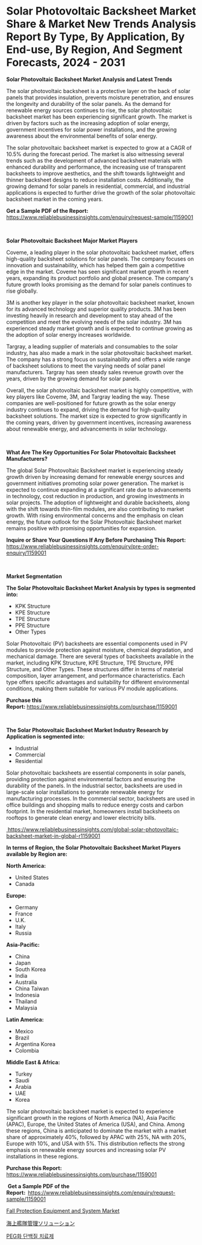 <p><h1>Solar Photovoltaic Backsheet Market Share & Market New Trends Analysis Report By Type, By Application, By End-use, By Region, And Segment Forecasts, 2024 - 2031</h1></p><p><strong>Solar Photovoltaic Backsheet Market Analysis and Latest Trends</strong></p>
<p><p>The solar photovoltaic backsheet is a protective layer on the back of solar panels that provides insulation, prevents moisture penetration, and ensures the longevity and durability of the solar panels. As the demand for renewable energy sources continues to rise, the solar photovoltaic backsheet market has been experiencing significant growth. The market is driven by factors such as the increasing adoption of solar energy, government incentives for solar power installations, and the growing awareness about the environmental benefits of solar energy.</p><p>The solar photovoltaic backsheet market is expected to grow at a CAGR of 10.5% during the forecast period. The market is also witnessing several trends such as the development of advanced backsheet materials with enhanced durability and performance, the increasing use of transparent backsheets to improve aesthetics, and the shift towards lightweight and thinner backsheet designs to reduce installation costs. Additionally, the growing demand for solar panels in residential, commercial, and industrial applications is expected to further drive the growth of the solar photovoltaic backsheet market in the coming years.</p></p>
<p><strong>Get a Sample PDF of the Report:&nbsp;</strong> <a href="https://www.reliablebusinessinsights.com/enquiry/request-sample/1159001">https://www.reliablebusinessinsights.com/enquiry/request-sample/1159001</a></p>
<p>&nbsp;</p>
<p><strong>Solar Photovoltaic Backsheet Major Market Players</strong></p>
<p><p>Coveme, a leading player in the solar photovoltaic backsheet market, offers high-quality backsheet solutions for solar panels. The company focuses on innovation and sustainability, which has helped them gain a competitive edge in the market. Coveme has seen significant market growth in recent years, expanding its product portfolio and global presence. The company's future growth looks promising as the demand for solar panels continues to rise globally.</p><p>3M is another key player in the solar photovoltaic backsheet market, known for its advanced technology and superior quality products. 3M has been investing heavily in research and development to stay ahead of the competition and meet the evolving needs of the solar industry. 3M has experienced steady market growth and is expected to continue growing as the adoption of solar energy increases worldwide.</p><p>Targray, a leading supplier of materials and consumables to the solar industry, has also made a mark in the solar photovoltaic backsheet market. The company has a strong focus on sustainability and offers a wide range of backsheet solutions to meet the varying needs of solar panel manufacturers. Targray has seen steady sales revenue growth over the years, driven by the growing demand for solar panels.</p><p>Overall, the solar photovoltaic backsheet market is highly competitive, with key players like Coveme, 3M, and Targray leading the way. These companies are well-positioned for future growth as the solar energy industry continues to expand, driving the demand for high-quality backsheet solutions. The market size is expected to grow significantly in the coming years, driven by government incentives, increasing awareness about renewable energy, and advancements in solar technology.</p></p>
<p>&nbsp;</p>
<p><strong>What Are The Key Opportunities For Solar Photovoltaic Backsheet Manufacturers?</strong></p>
<p><p>The global Solar Photovoltaic Backsheet market is experiencing steady growth driven by increasing demand for renewable energy sources and government initiatives promoting solar power generation. The market is expected to continue expanding at a significant rate due to advancements in technology, cost reduction in production, and growing investments in solar projects. The adoption of lightweight and durable backsheets, along with the shift towards thin-film modules, are also contributing to market growth. With rising environmental concerns and the emphasis on clean energy, the future outlook for the Solar Photovoltaic Backsheet market remains positive with promising opportunities for expansion.</p></p>
<p><strong>Inquire or Share Your Questions If Any Before Purchasing This Report:</strong> <a href="https://www.reliablebusinessinsights.com/enquiry/pre-order-enquiry/1159001">https://www.reliablebusinessinsights.com/enquiry/pre-order-enquiry/1159001</a></p>
<p>&nbsp;</p>
<p><strong>Market Segmentation</strong></p>
<p><strong>The Solar Photovoltaic Backsheet Market Analysis by types is segmented into:</strong></p>
<p><ul><li>KPK Structure</li><li>KPE Structure</li><li>TPE Structure</li><li>PPE Structure</li><li>Other Types</li></ul></p>
<p><p>Solar Photovoltaic (PV) backsheets are essential components used in PV modules to provide protection against moisture, chemical degradation, and mechanical damage. There are several types of backsheets available in the market, including KPK Structure, KPE Structure, TPE Structure, PPE Structure, and Other Types. These structures differ in terms of material composition, layer arrangement, and performance characteristics. Each type offers specific advantages and suitability for different environmental conditions, making them suitable for various PV module applications.</p></p>
<p><strong>Purchase this Report:&nbsp;</strong><a href="https://www.reliablebusinessinsights.com/purchase/1159001">https://www.reliablebusinessinsights.com/purchase/1159001</a></p>
<p>&nbsp;</p>
<p><strong>The Solar Photovoltaic Backsheet Market Industry Research by Application is segmented into:</strong></p>
<p><ul><li>Industrial</li><li>Commercial</li><li>Residential</li></ul></p>
<p><p>Solar photovoltaic backsheets are essential components in solar panels, providing protection against environmental factors and ensuring the durability of the panels. In the industrial sector, backsheets are used in large-scale solar installations to generate renewable energy for manufacturing processes. In the commercial sector, backsheets are used in office buildings and shopping malls to reduce energy costs and carbon footprint. In the residential market, homeowners install backsheets on rooftops to generate clean energy and lower electricity bills.</p></p>
<p><a href="https://www.reliablebusinessinsights.com/global-solar-photovoltaic-backsheet-market-in-global-r1159001">&nbsp;https://www.reliablebusinessinsights.com/global-solar-photovoltaic-backsheet-market-in-global-r1159001</a></p>
<p><strong>In terms of Region, the Solar Photovoltaic Backsheet Market Players available by Region are:</strong></p>
<p>
    <p> <strong> North America: </strong>
        <ul>
            <li>United States</li>
            <li>Canada</li>
        </ul>
        </p> 
    <p> <strong> Europe: </strong>
        <ul>
            <li>Germany</li>
            <li>France</li>
            <li>U.K.</li>
            <li>Italy</li>
            <li>Russia</li>
        </ul>
        </p> 
    <p> <strong> Asia-Pacific: </strong>
        <ul>
            <li>China</li>
            <li>Japan</li>
            <li>South Korea</li>
            <li>India</li>
            <li>Australia</li>
            <li>China Taiwan</li>
            <li>Indonesia</li>
            <li>Thailand</li>
            <li>Malaysia</li>
        </ul>
        </p> 
    <p> <strong> Latin America: </strong>
        <ul>
            <li>Mexico</li>
            <li>Brazil</li>
            <li>Argentina Korea</li>
            <li>Colombia</li>
        </ul>
        </p> 
    <p> <strong> Middle East & Africa: </strong>
        <ul>
            <li>Turkey</li>
            <li>Saudi</li>
            <li>Arabia</li>
            <li>UAE</li>
            <li>Korea</li>
        </ul>
    </p>
    </p>
<p><p>The solar photovoltaic backsheet market is expected to experience significant growth in the regions of North America (NA), Asia Pacific (APAC), Europe, the United States of America (USA), and China. Among these regions, China is anticipated to dominate the market with a market share of approximately 40%, followed by APAC with 25%, NA with 20%, Europe with 10%, and USA with 5%. This distribution reflects the strong emphasis on renewable energy sources and increasing solar PV installations in these regions.</p></p>
<p><strong>Purchase this Report: </strong><a href="https://www.reliablebusinessinsights.com/purchase/1159001">https://www.reliablebusinessinsights.com/purchase/1159001</a></p>
<p>&nbsp;<strong>Get a Sample PDF of the Report:&nbsp;&nbsp;</strong><a href="https://www.reliablebusinessinsights.com/enquiry/request-sample/1159001">https://www.reliablebusinessinsights.com/enquiry/request-sample/1159001</a></p>
<p><strong></strong></p>
<p><p><a href="https://github.com/RoccoManning/Market-Research-Report-List-5/blob/main/fall-protection-equipment-and-system-market.md">Fall Protection Equipment and System Market</a></p><p><a href="https://medium.com/@alexandramiranda455/%E6%B5%B7%E6%B4%8B%E8%89%A6%E9%9A%8A%E7%AE%A1%E7%90%86%E3%82%BD%E3%83%AA%E3%83%A5%E3%83%BC%E3%82%B7%E3%83%A7%E3%83%B3%E5%B8%82%E5%A0%B4%E3%81%AE%E5%88%86%E6%9E%90-%E3%82%B0%E3%83%AD%E3%83%BC%E3%83%90%E3%83%AB%E7%94%A3%E6%A5%AD%E3%81%AE%E8%A6%8B%E9%80%9A%E3%81%97%E3%81%A8%E4%BA%88%E6%B8%AC-2024%E5%B9%B4%E3%81%8B%E3%82%892031%E5%B9%B4-56f6e763fc5e">海上艦隊管理ソリューション</a></p><p><a href="https://medium.com/@bruceabernathy2022/peg%ED%99%94%EB%90%9C-%EB%8B%A8%EB%B0%B1%EC%A7%88-%EC%B9%98%EB%A3%8C%EC%A0%9C-%EC%8B%9C%EC%9E%A5%EC%9D%80-%EC%8B%9C%EC%9E%A5-%EC%A0%90%EC%9C%A0%EC%9C%A8-%EC%8B%9C%EC%9E%A5-%EB%8F%99%ED%96%A5-%EB%B0%8F-%EC%8B%9C%EC%9E%A5-%EC%84%B1%EC%9E%A5%EC%97%90-%EB%8C%80%ED%95%9C-%EC%A0%95%EB%B3%B4%EB%A5%BC-%EC%A0%9C%EA%B3%B5%ED%95%A9%EB%8B%88%EB%8B%A4-20252889a083">PEG화 단백질 치료제</a></p></p>